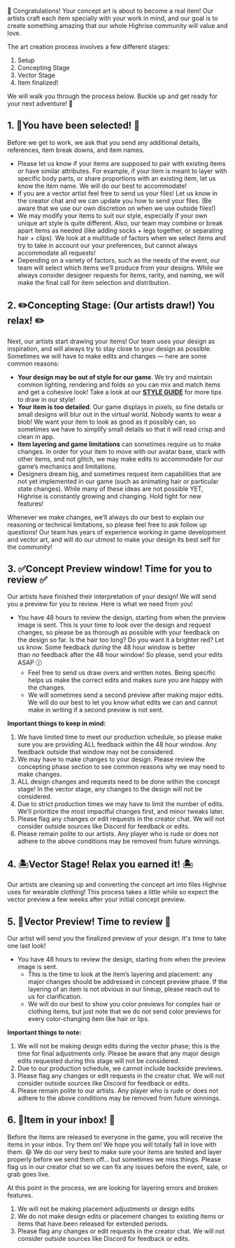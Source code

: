🎉 Congratulations! Your concept art is about to become a real item! Our artists craft each item specially with your work in mind, and our goal is to create something amazing that our whole Highrise community will value and love. 

The art creation process involves a few different stages: 

1. Setup
2. Concepting Stage
3. Vector Stage
4. Item finalized!

We will walk you through the process below. Buckle up and get ready for your next adventure! 🎉

## 1. 🥳You have been selected! 🥳

Before we get to work, we ask that you send any additional details, references, item break downs, and item names. 

- Please let us know if your items are supposed to pair with existing items or have similar attributes. For example, if your item is meant to layer with specific body parts, or share proportions with an existing item, let us know the item name. We will do our best to accommodate!
- If you are a vector artist feel free to send us your files! Let us know in the creator chat and we can update you how to send your files. (Be aware that we use our own discretion on when we use outside files!)
- We may modify your items to suit our style, especially if your own unique art style is quite different. Also, our team may combine or break apart items as needed (like adding socks + legs together, or separating hair + clips). We look at a multitude of factors when we select items and try to take in account our your preferences, but cannot always accommodate all requests!
- Depending on a variety of factors, such as the needs of the event, our team will select which items we’ll produce from your designs. While we always consider designer requests for items, rarity, and naming, we will make the final call for item selection and distribution.

## 2. ✏️Concepting Stage: (Our artists draw!) You relax! ✏️

Next, our artists start drawing your items! Our team uses your design as inspiration, and will always try to stay close to your design as possible. Sometimes we will have to make edits and changes — here are some common reasons:

- **Your design may be out of style for our game**. We try and maintain common lighting, rendering and folds so you can mix and match items and get a cohesive look! Take a look at our **[STYLE GUIDE](https://create.highrise.game/learn/designer-resources/artguides/drawing)** for more tips to draw in our style!
- **Your item is too detailed**. Our game displays in pixels, so fine details or small designs will blur out in the virtual world. Nobody wants to wear a blob! We want your item to look as good as it possibly can, so sometimes we have to simplify small details so that it will read crisp and clean in app.
- **Item layering and game limitations** can sometimes require us to make changes. In order for your item to move with our avatar base, stack with other items, and not glitch, we may make edits to accommodate for our game’s mechanics and limitations.
- Designers dream big, and sometimes request item capabilities that are not yet implemented in our game (such as animating hair or particular state changes). While many of these ideas are not possible YET, Highrise is constantly growing and changing. Hold tight for new features!

Whenever we make changes, we’ll always do our best to explain our reasoning or technical limitations, so please feel free to ask follow up questions! Our team has years of experience working in game development and vector art, and will do our utmost to make your design its best self for the community!

## 3. ✅Concept Preview window! Time for you to review ✅

Our artists have finished their interpretation of your design! We will send you a preview for you to review. Here is what we need from you!

- You have 48 hours to review the design, starting from when the preview image is sent. This is your time to look over the design and request changes, so please be as thorough as possible with your feedback on the design so far. Is the hair too long? Do you want it a brighter red? Let us know. Some feedback *during* the 48 hour window is better than *no* feedback after the 48 hour window! So please, send your edits ASAP 🕜
    - Feel free to send us draw overs and written notes. Being specific helps us make the correct edits and makes sure you are happy with the changes.
    - We will sometimes send a second preview after making major edits. We will do our best to let you know what edits we can and cannot make in writing if a second preview is not sent.

**Important things to keep in mind:**

1. We have limited time to meet our production schedule, so please make sure you are providing ALL feedback within the 48 hour window. Any feedback outside that window may not be considered.
2. We may have to make changes to your design. Please review the concepting phase section to see common reasons why we may need to make changes.
3. ALL design changes and requests need to be done within the concept stage! In the vector stage, any changes to the design will not be considered.
4.  Due to strict production times we may have to limit the number of edits. We’ll prioritize the most impactful changes first, and minor tweaks later.
5. Please flag any changes or edit requests in the creator chat. We will not consider outside sources like Discord for feedback or edits.
6. Please remain polite to our artists. Any player who is rude or does not adhere to the above conditions may be removed from future winnings. 

## 4.  🏝️Vector Stage! Relax you earned it! 🏝️

Our artists are cleaning up and converting the concept art into files Highrise uses for wearable clothing! This process takes a little while so expect the vector preview a few weeks after your initial concept preview.

## 5. 👀Vector Preview! Time to review 👀

Our artist will send you the finalized preview of your design. It's time to take one last look!

- You have 48 hours to review the design, starting from when the preview image is sent.
    - This is the time to look at the item’s layering and placement: any major changes should be addressed in concept preview phase. If the layering of an item is not obvious in our lineup, please reach out to us for clarification.
    - We will do our best to show you color previews for complex hair or clothing items, but just note that we do not send color previews for every color-changing item like hair or lips.

**Important things to note:**

1. We will not be making design edits during the vector phase; this is the time for final adjustments only. Please be aware that any major design edits requested during this stage will not be considered.
2. Due to our production schedule, we cannot include backside previews.
3. Please flag any changes or edit requests in the creator chat. We will not consider outside sources like Discord for feedback or edits.
4. Please remain polite to our artists. Any player who is rude or does not adhere to the above conditions may be removed from future winnings. 

## 6. 🎁Item in your inbox! 🎁

Before the items are released to everyone in the game, you will receive the items in your inbox. Try them on! We hope you will totally fall in love with them. 😄 We do our very best to make sure your items are tested and layer properly before we send them off… but sometimes we miss things. Please flag us in our creator chat so we can fix any issues before the event, sale, or grab goes live. 

At this point in the process, we are looking for layering errors and broken features.

1. We will not be making placement adjustments or design edits
2. We do not make design edits or placement changes to existing items or items that have been released for extended periods.
3. Please flag any changes or edit requests in the creator chat. We will not consider outside sources like Discord for feedback or edits.
